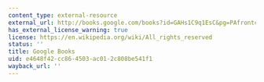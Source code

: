 ```yaml
---
content_type: external-resource
external_url: http://books.google.com/books?id=GAHs1C9q1EsC&pg=PAfrontcover
has_external_license_warning: true
license: https://en.wikipedia.org/wiki/All_rights_reserved
status: ''
title: Google Books
uid: e4648f42-cc86-4503-ac01-2c808be541f1
wayback_url: ''
---
```

